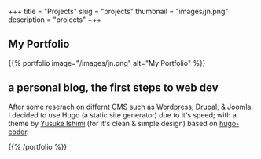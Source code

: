 +++
title = "Projects"
slug = "projects"
thumbnail = "images/jn.png"
description = "projects"
+++

## My Portfolio

{{% portfolio image="/images/jn.png" alt="My Portfolio" %}}

## a personal blog, the first steps to web dev

After some reserach on differnt CMS such as Wordpress, Drupal, & Joomla. I decided to use Hugo (a static site generator) due to it's speed; with a theme by [Yusuke Ishimi](https://naro143.github.io) (for it's clean & simple design) based on [hugo-coder](https://github.com/luizdepra/hugo-coder).

{{% /portfolio %}}